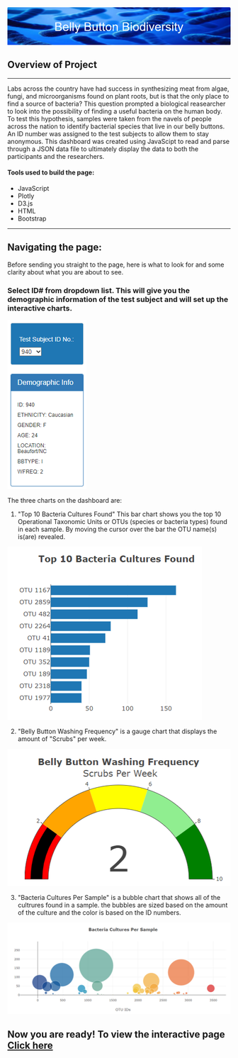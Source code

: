 <img src=static\images\title.png>

## Overview of Project
-----------------
Labs across the country have had success in synthesizing meat from algae, fungi, and microorganisms found on plant roots, but is that the only place to find a source of bacteria? This question prompted a biological reasearcher to look into the possibility of finding a useful bacteria on the human body. To test this hypothesis, samples were taken from the navels of people across the nation to identify bacterial species that live in our belly buttons. An ID number was assigned to the test subjects  to allow them to stay anonymous. This dashboard was created using JavaScipt to read and parse through a JSON data file to ultimately display the data to both the participants and the researchers.
#### Tools used to build the page:
- JavaScript
- Plotly
- D3.js
- HTML
- Bootstrap
----------
## Navigating the page:
Before sending you straight to the page, here is what to look for and some clarity about what you are about to see.
### **Select ID# from dropdown list**. This will give you the demographic information of the test subject and will set up the interactive charts.
<img src=static\images\dropdown.png>

The three charts on the dashboard are:
1. "Top 10 Bacteria Cultures Found" This bar chart shows you the top 10 Operational Taxonomic Units or OTUs (species or bacteria types) found in each sample. By moving the cursor over the bar the OTU name(s) is(are) revealed. 
 
 <img src=static\images\top_10.png>


2. "Belly Button Washing Frequency" is a gauge chart that displays the amount of "Scrubs" per week.

<img src=static\images\gauge.png>

3. "Bacteria Cultures Per Sample" is a bubble chart that shows all of the cultrures found in a sample. the bubbles are sized based on the amount of the culture and the color is based on the ID numbers.

<img src=static\images\bubble.png>

## Now you are ready! To view the interactive page [Click here](https://seantfarr.github.io/Bellybutton_Biodiversity/)
